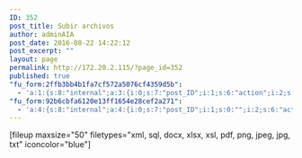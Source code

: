 ```yaml
---
ID: 352
post_title: Subir archivos
author: adminAIA
post_date: 2016-08-22 14:22:12
post_excerpt: ""
layout: page
permalink: http://172.20.2.115/?page_id=352
published: true
"fu_form:2ffb3bb4b1fa7cf572a5076cf4359d5b":
  - 'a:1:{s:8:"internal";a:3:{i:0;s:7:"post_ID";i:1;s:6:"action";i:2;s:11:"form_layout";}}'
"fu_form:92b6cbfa6120e13ff1654e28cef2a271":
  - 'a:4:{s:8:"internal";a:4:{i:0;s:7:"post_ID";i:1;s:0:"";i:2;s:6:"action";i:3;s:11:"form_layout";}s:5:"title";a:1:{i:0;s:10:"post_title";}s:7:"content";a:1:{i:0;s:12:"post_content";}s:4:"meta";a:1:{i:0;s:5:"files";}}'
---
```

[fileup maxsize="50" filetypes="xml, sql, docx, xlsx, xsl, pdf, png, jpeg, jpg, txt" iconcolor="blue"]